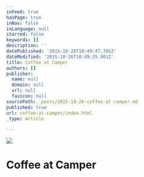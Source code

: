 ```yaml
---
inFeed: true
hasPage: true
inNav: false
inLanguage: null
starred: false
keywords: []
description: ''
datePublished: '2015-10-26T10:49:47.385Z'
dateModified: '2015-10-26T10:49:35.901Z'
title: Coffee at Camper
authors: []
publisher:
  name: null
  domain: null
  url: null
  favicon: null
sourcePath: _posts/2015-10-26-coffee-at-camper.md
published: true
url: coffee-at-camper/index.html
_type: Article

---
```

![](https://the-grid-user-content.s3-us-west-2.amazonaws.com/7f69d116-44fc-4e21-b471-117c23170f78.JPG)

# **Coffee at Camper**